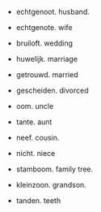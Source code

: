 - echtgenoot. husband.
- echtgenote. wife
- bruiloft. wedding
- huwelijk. marriage
- getrouwd. married
- gescheiden. divorced
- oom. uncle
- tante. aunt
- neef. cousin.
- nicht. niece
- stamboom. family tree.
- kleinzoon. grandson.


- tanden. teeth

